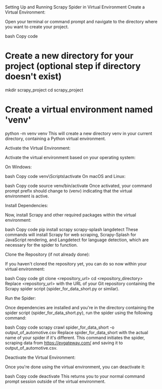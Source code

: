 Setting Up and Running Scrapy Spider in Virtual Environment
Create a Virtual Environment:

Open your terminal or command prompt and navigate to the directory where you want to create your project.

bash
Copy code
# Create a new directory for your project (optional step if directory doesn't exist)
mkdir scrapy_project
cd scrapy_project

# Create a virtual environment named 'venv'
python -m venv venv
This will create a new directory venv in your current directory, containing a Python virtual environment.

Activate the Virtual Environment:

Activate the virtual environment based on your operating system:

On Windows:

bash
Copy code
venv\Scripts\activate
On macOS and Linux:

bash
Copy code
source venv/bin/activate
Once activated, your command prompt prefix should change to (venv) indicating that the virtual environment is active.

Install Dependencies:

Now, install Scrapy and other required packages within the virtual environment:

bash
Copy code
pip install scrapy scrapy-splash langdetect
These commands will install Scrapy for web scraping, Scrapy-Splash for JavaScript rendering, and Langdetect for language detection, which are necessary for the spider to function.

Clone the Repository (if not already done):

If you haven't cloned the repository yet, you can do so now within your virtual environment:

bash
Copy code
git clone <repository_url>
cd <repository_directory>
Replace <repository_url> with the URL of your Git repository containing the Scrapy spider script (spider_for_data_short.py or similar).

Run the Spider:

Once dependencies are installed and you're in the directory containing the spider script (spider_for_data_short.py), run the spider using the following command:

bash
Copy code
scrapy crawl spider_for_data_short -o output_of_automotive.csv
Replace spider_for_data_short with the actual name of your spider if it's different. This command initiates the spider, scraping data from https://evgateway.com/ and saving it to output_of_automotive.csv.

Deactivate the Virtual Environment:

Once you're done using the virtual environment, you can deactivate it:

bash
Copy code
deactivate
This returns you to your normal command prompt session outside of the virtual environment.
